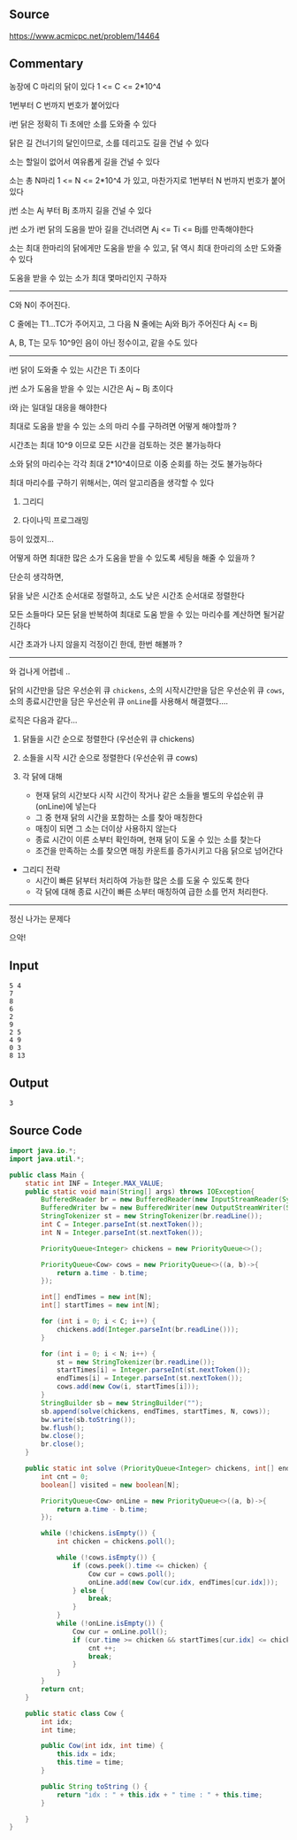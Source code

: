 ## Source

https://www.acmicpc.net/problem/14464

## Commentary


농장에 C 마리의 닭이 있다 1 <= C <= 2*10^4

1번부터 C 번까지 번호가 붙어있다

i번 닭은 정확히 Ti 초에만 소를 도와줄 수 있다

닭은 길 건너기의 달인이므로, 소를 데리고도 길을 건널 수 있다

소는 할일이 없어서 여유롭게 길을 건널 수 있다

소는 총 N마리 1 <= N <= 2*10^4 가 있고, 마찬가지로 1번부터 N 번까지 번호가 붙어있다

j번 소는 Aj 부터 Bj 초까지 길을 건널 수 있다

j번 소가 i번 닭의 도움을 받아 길을 건너려면 Aj <= Ti <= Bj를 만족해야한다

소는 최대 한마리의 닭에게만 도움을 받을 수 있고, 닭 역시 최대 한마리의 소만 도와줄 수 있다

도움을 받을 수 있는 소가 최대 몇마리인지 구하자

-----


C와 N이 주어진다.

C 줄에는 T1...TC가 주어지고, 그 다음 N 줄에는 Aj와 Bj가 주어진다 Aj <= Bj

A, B, T는 모두 10^9인 음이 아닌 정수이고, 같을 수도 있다

-----

i번 닭이 도와줄 수 있는 시간은 Ti 초이다

j번 소가 도움을 받을 수 있는 시간은 Aj ~ Bj 초이다

i와 j는 일대일 대응을 해야한다

최대로 도움을 받을 수 있는 소의 마리 수를 구하려면 어떻게 해야할까 ?

시간초는 최대 10^9 이므로 모든 시간을 검토하는 것은 불가능하다

소와 닭의 마리수는 각각 최대 2*10^4이므로 이중 순회를 하는 것도 불가능하다

최대 마리수를 구하기 위해서는, 여러 알고리즘을 생각할 수 있다

1. 그리디

2. 다이나믹 프로그래밍

등이 있겠지...

어떻게 하면 최대한 많은 소가 도움을 받을 수 있도록 세팅을 해줄 수 있을까 ?

단순히 생각하면,

닭을 낮은 시간초 순서대로 정렬하고, 소도 낮은 시간초 순서대로 정렬한다

모든 소들마다 모든 닭을 반복하여 최대로 도움 받을 수 있는 마리수를 계산하면 될거같긴하다

시간 초과가 나지 않을지 걱정이긴 한데, 한번 해볼까 ?


-----

와 겁나게 어렵네 ..

닭의 시간만을 담은 우선순위 큐 `chickens`, 소의 시작시간만을 담은 우선순위 큐 `cows`, 소의 종료시간만을 담은 우선순위 큐 `onLine`를 사용해서 해결했다....

로직은 다음과 같다...


1. 닭들을 시간 순으로 정렬한다 (우선순위 큐 chickens)

2. 소들을 시작 시간 순으로 정렬한다 (우선순위 큐 cows)

3. 각 닭에 대해
    - 현재 닭의 시간보다 시작 시간이 작거나 같은 소들을 별도의 우섭순위 큐 (onLine)에 넣는다
    - 그 중 현재 닭의 시간을 포함하는 소를 찾아 매칭한다
    - 매칭이 되면 그 소는 더이상 사용하지 않는다
    - 종료 시간이 이른 소부터 확인하며, 현재 닭이 도울 수 있는 소를 찾는다
    - 조건을 만족하는 소를 찾으면 매칭 카운트를 증가시키고 다음 닭으로 넘어간다


- 그리디 전략
    - 시간이 빠른 닭부터 처리하여 가능한 많은 소를 도울 수 있도록 한다
    - 각 닭에 대해 종료 시간이 빠른 소부터 매칭하여 급한 소를 먼저 처리한다.


----

정신 나가는 문제다

으악!


## Input

```
5 4
7
8
6
2
9
2 5
4 9
0 3
8 13
```

## Output
```
3
```

## Source Code

```java
import java.io.*;
import java.util.*;

public class Main {
    static int INF = Integer.MAX_VALUE;
    public static void main(String[] args) throws IOException{
        BufferedReader br = new BufferedReader(new InputStreamReader(System.in));
        BufferedWriter bw = new BufferedWriter(new OutputStreamWriter(System.out));
        StringTokenizer st = new StringTokenizer(br.readLine());
        int C = Integer.parseInt(st.nextToken());
        int N = Integer.parseInt(st.nextToken());

        PriorityQueue<Integer> chickens = new PriorityQueue<>();

        PriorityQueue<Cow> cows = new PriorityQueue<>((a, b)->{
            return a.time - b.time;
        });

        int[] endTimes = new int[N];
        int[] startTimes = new int[N];

        for (int i = 0; i < C; i++) {
            chickens.add(Integer.parseInt(br.readLine()));
        }

        for (int i = 0; i < N; i++) {
            st = new StringTokenizer(br.readLine());
            startTimes[i] = Integer.parseInt(st.nextToken());
            endTimes[i] = Integer.parseInt(st.nextToken());
            cows.add(new Cow(i, startTimes[i]));
        }
        StringBuilder sb = new StringBuilder("");
        sb.append(solve(chickens, endTimes, startTimes, N, cows));
        bw.write(sb.toString());
        bw.flush();
        bw.close();
        br.close();
    }

    public static int solve (PriorityQueue<Integer> chickens, int[] endTimes, int[] startTimes, int N, PriorityQueue<Cow> cows) {
        int cnt = 0;
        boolean[] visited = new boolean[N];

        PriorityQueue<Cow> onLine = new PriorityQueue<>((a, b)->{
            return a.time - b.time;
        });

        while (!chickens.isEmpty()) {
            int chicken = chickens.poll();

            while (!cows.isEmpty()) {
                if (cows.peek().time <= chicken) {
                    Cow cur = cows.poll();
                    onLine.add(new Cow(cur.idx, endTimes[cur.idx]));
                } else {
                    break;
                }
            }
            while (!onLine.isEmpty()) {
                Cow cur = onLine.poll();
                if (cur.time >= chicken && startTimes[cur.idx] <= chicken) {
                    cnt ++;
                    break;
                }
            }
        }
        return cnt;
    }

    public static class Cow {
        int idx;
        int time;

        public Cow(int idx, int time) {
            this.idx = idx;
            this.time = time;
        }

        public String toString () {
            return "idx : " + this.idx + " time : " + this.time;
        }

    }
}

```